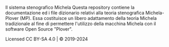 
Il sistema stenografico Michela Questa repository contiene la documentazione ed i file dizionario relativi alla teoria stenografica Michela-Plover (MP). Essa costituisce un libero adattamento della teoria Michela tradizionale al fine di permettere l'utilizzo della macchina Michela con il software Open Source "Plover".

Licensed CC BY-SA 4.0 | © 2019-2024
